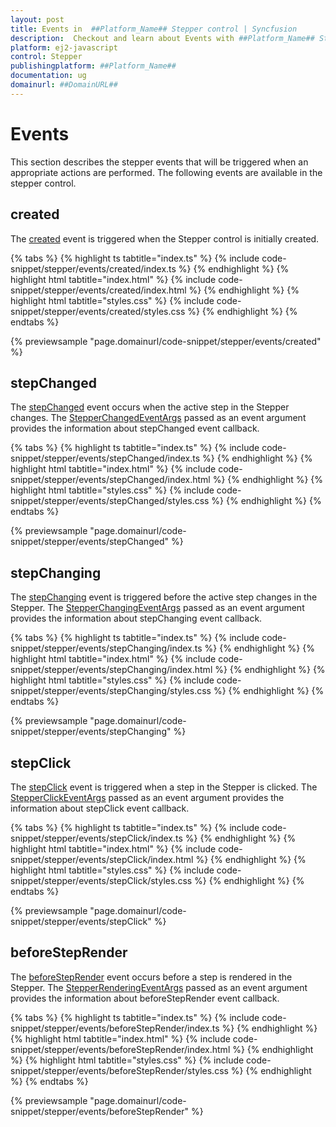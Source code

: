 ```yaml
---
layout: post
title: Events in  ##Platform_Name## Stepper control | Syncfusion
description:  Checkout and learn about Events with ##Platform_Name## Stepper control of Syncfusion Essential JS 2 and more details.
platform: ej2-javascript
control: Stepper
publishingplatform: ##Platform_Name##
documentation: ug
domainurl: ##DomainURL##
---
```


# Events

This section describes the stepper events that will be triggered when an appropriate actions are performed. The following events are available in the stepper control.

## created

The [created](https://ej2.syncfusion.com/documentation/api/stepper#created) event is triggered when the Stepper control is initially created.

{% tabs %}
{% highlight ts tabtitle="index.ts" %}
{% include code-snippet/stepper/events/created/index.ts %}
{% endhighlight %}
{% highlight html tabtitle="index.html" %}
{% include code-snippet/stepper/events/created/index.html %}
{% endhighlight %}
{% highlight html tabtitle="styles.css" %}
{% include code-snippet/stepper/events/created/styles.css %}
{% endhighlight %}
{% endtabs %}

{% previewsample "page.domainurl/code-snippet/stepper/events/created" %}

## stepChanged

The [stepChanged](https://ej2.syncfusion.com/documentation/api/stepper#stepchanged) event occurs when the active step in the Stepper changes. The [StepperChangedEventArgs](https://ej2.syncfusion.com/documentation/api/stepper/stepperChangedEventArgs/) passed as an event argument provides the information about stepChanged event callback.

{% tabs %}
{% highlight ts tabtitle="index.ts" %}
{% include code-snippet/stepper/events/stepChanged/index.ts %}
{% endhighlight %}
{% highlight html tabtitle="index.html" %}
{% include code-snippet/stepper/events/stepChanged/index.html %}
{% endhighlight %}
{% highlight html tabtitle="styles.css" %}
{% include code-snippet/stepper/events/stepChanged/styles.css %}
{% endhighlight %}
{% endtabs %}

{% previewsample "page.domainurl/code-snippet/stepper/events/stepChanged" %}

## stepChanging

The [stepChanging](https://ej2.syncfusion.com/documentation/api/stepper#stepchanging) event is triggered before the active step changes in the Stepper. The [StepperChangingEventArgs](https://ej2.syncfusion.com/documentation/api/stepper/stepperChangingEventArgs/) passed as an event argument provides the information about stepChanging event callback.

{% tabs %}
{% highlight ts tabtitle="index.ts" %}
{% include code-snippet/stepper/events/stepChanging/index.ts %}
{% endhighlight %}
{% highlight html tabtitle="index.html" %}
{% include code-snippet/stepper/events/stepChanging/index.html %}
{% endhighlight %}
{% highlight html tabtitle="styles.css" %}
{% include code-snippet/stepper/events/stepChanging/styles.css %}
{% endhighlight %}
{% endtabs %}

{% previewsample "page.domainurl/code-snippet/stepper/events/stepChanging" %}

## stepClick

The [stepClick](https://ej2.syncfusion.com/documentation/api/stepper#stepclick) event is triggered when a step in the Stepper is clicked. The [StepperClickEventArgs](https://ej2.syncfusion.com/documentation/api/stepper/stepperClickEventArgs/) passed as an event argument provides the information about stepClick event callback.

{% tabs %}
{% highlight ts tabtitle="index.ts" %}
{% include code-snippet/stepper/events/stepClick/index.ts %}
{% endhighlight %}
{% highlight html tabtitle="index.html" %}
{% include code-snippet/stepper/events/stepClick/index.html %}
{% endhighlight %}
{% highlight html tabtitle="styles.css" %}
{% include code-snippet/stepper/events/stepClick/styles.css %}
{% endhighlight %}
{% endtabs %}

{% previewsample "page.domainurl/code-snippet/stepper/events/stepClick" %}

## beforeStepRender

The [beforeStepRender](https://ej2.syncfusion.com/documentation/api/stepper#beforesteprender) event occurs before a step is rendered in the Stepper. The [StepperRenderingEventArgs](https://ej2.syncfusion.com/documentation/api/stepper/stepperRenderingEventArgs/) passed as an event argument provides the information about beforeStepRender event callback.

{% tabs %}
{% highlight ts tabtitle="index.ts" %}
{% include code-snippet/stepper/events/beforeStepRender/index.ts %}
{% endhighlight %}
{% highlight html tabtitle="index.html" %}
{% include code-snippet/stepper/events/beforeStepRender/index.html %}
{% endhighlight %}
{% highlight html tabtitle="styles.css" %}
{% include code-snippet/stepper/events/beforeStepRender/styles.css %}
{% endhighlight %}
{% endtabs %}

{% previewsample "page.domainurl/code-snippet/stepper/events/beforeStepRender" %}